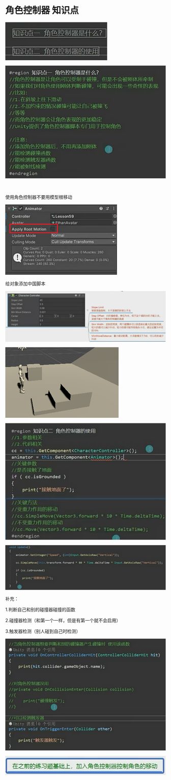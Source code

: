 # 角色控制器 知识点

![fdd56bcfc559b890ffc5bb444e2717cc.png](image/fdd56bcfc559b890ffc5bb444e2717cc.png)

![164a204a45397b7a91f3c7428e55477b.png](image/164a204a45397b7a91f3c7428e55477b.png)

 

使用角色控制器不要用模型根移动

![e032ea36701fe9524d2ffa982593a562.png](image/e032ea36701fe9524d2ffa982593a562.png)

给对象添加中国脚本

![0be2ad401f81820adecf20c58bbe5486.png](image/0be2ad401f81820adecf20c58bbe5486.png)

![6d140aa97d387d01e124b48dd236dd71.png](image/6d140aa97d387d01e124b48dd236dd71.png)

![67cbd8485867595e177e3dc8fec53652.png](image/67cbd8485867595e177e3dc8fec53652.png)

![4eabc04869c04ccda2de6648d45e2d15.png](image/4eabc04869c04ccda2de6648d45e2d15.png)

补充：

1.判断自己和别的碰撞器碰撞的函数

2.碰撞器检测（和第一个一样，但是有第一个就不会启用）

3.触发器检测（别人碰到自己时检测）

![c7a5d52b3ec1e6a00db32f692332f4c6.png](image/c7a5d52b3ec1e6a00db32f692332f4c6.png)

![2dc697696626b745a3308a19f12c0860.png](image/2dc697696626b745a3308a19f12c0860.png)
